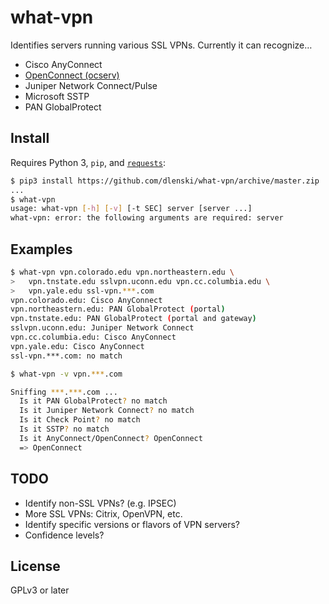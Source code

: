 # what-vpn

Identifies servers running various SSL VPNs. Currently it can recognize…

* Cisco AnyConnect
* [OpenConnect (ocserv)](https://en.wikipedia.org/wiki/OpenConnect)
* Juniper Network Connect/Pulse
* Microsoft SSTP
* PAN GlobalProtect

## Install

Requires Python 3, `pip`, and [`requests`](https://docs.python-requests.org):

```sh
$ pip3 install https://github.com/dlenski/what-vpn/archive/master.zip
...
$ what-vpn
usage: what-vpn [-h] [-v] [-t SEC] server [server ...]
what-vpn: error: the following arguments are required: server
```

## Examples

```sh
$ what-vpn vpn.colorado.edu vpn.northeastern.edu \
>   vpn.tnstate.edu sslvpn.uconn.edu vpn.cc.columbia.edu \
>   vpn.yale.edu ssl-vpn.***.com
vpn.colorado.edu: Cisco AnyConnect
vpn.northeastern.edu: PAN GlobalProtect (portal)
vpn.tnstate.edu: PAN GlobalProtect (portal and gateway)
sslvpn.uconn.edu: Juniper Network Connect
vpn.cc.columbia.edu: Cisco AnyConnect
vpn.yale.edu: Cisco AnyConnect
ssl-vpn.***.com: no match

$ what-vpn -v vpn.***.com

Sniffing ***.***.com ...
  Is it PAN GlobalProtect? no match
  Is it Juniper Network Connect? no match
  Is it Check Point? no match
  Is it SSTP? no match
  Is it AnyConnect/OpenConnect? OpenConnect
  => OpenConnect
```

## TODO

* Identify non-SSL VPNs? (e.g. IPSEC)
* More SSL VPNs: Citrix, OpenVPN, etc.
* Identify specific versions or flavors of VPN servers?
* Confidence levels?

## License

GPLv3 or later
